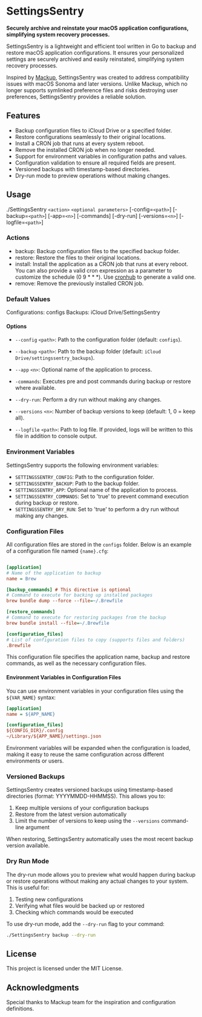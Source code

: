 # SettingsSentry

__Securely archive and reinstate your macOS application configurations, simplifying system recovery processes.__

SettingsSentry is a lightweight and efficient tool written in Go to backup and restore macOS application configurations. It ensures your personalized settings are securely archived and easily reinstated, simplifying system recovery processes.

Inspired by [Mackup](https://github.com/lra/mackup), SettingsSentry was created to address compatibility issues with macOS Sonoma and later versions. Unlike Mackup, which no longer supports symlinked preference files and risks destroying user preferences, SettingsSentry provides a reliable solution.

## Features

- Backup configuration files to iCloud Drive or a specified folder.
- Restore configurations seamlessly to their original locations.
- Install a CRON job that runs at every system reboot.
- Remove the installed CRON job when no longer needed.
- Support for environment variables in configuration paths and values.
- Configuration validation to ensure all required fields are present.
- Versioned backups with timestamp-based directories.
- Dry-run mode to preview operations without making changes.

## Usage

./SettingsSentry `<action>` `<optional parameters>` [-config=`<path>`] [-backup=`<path>`] [-app=`<n>`] [-commands] [-dry-run] [-versions=`<n>`] [-logfile=`<path>`]

### Actions

- backup: Backup configuration files to the specified backup folder.
- restore: Restore the files to their original locations.
- install: Install the application as a CRON job that runs at every reboot.
    You can also provide a valid cron expression as a parameter to customize the schedule (0 9 \* \* \*). Use [cronhub](https://crontab.cronhub.io) to generate a valid one.
- remove: Remove the previously installed CRON job.

### Default Values

Configurations: configs
Backups: iCloud Drive/SettingsSentry

#### Options

- `--config` `<path>`: Path to the configuration folder (default: `configs`).

- `--backup` `<path>`: Path to the backup folder (default: `iCloud Drive/settingssentry_backups`).

- `--app` `<n>`: Optional name of the application to process.

- `-commands`: Executes pre and post commands during backup or restore where available.

- `--dry-run`: Perform a dry run without making any changes.

- `--versions` `<n>`: Number of backup versions to keep (default: 1, 0 = keep all).

- `--logfile` `<path>`: Path to log file. If provided, logs will be written to this file in addition to console output.

### Environment Variables

SettingsSentry supports the following environment variables:

- `SETTINGSSENTRY_CONFIG`: Path to the configuration folder.
- `SETTINGSSENTRY_BACKUP`: Path to the backup folder.
- `SETTINGSSENTRY_APP`: Optional name of the application to process.
- `SETTINGSSENTRY_COMMANDS`: Set to 'true' to prevent command execution during backup or restore.
- `SETTINGSSENTRY_DRY_RUN`: Set to 'true' to perform a dry run without making any changes.

### Configuration Files

All configuration files are stored in the `configs` folder. Below is an example of a configuration file named `{name}.cfg`:

```ini

[application]
# Name of the application to backup
name = Brew

[backup_commands] # This directive is optional
# Command to execute for backing up installed packages
brew bundle dump --force --file=~/.Brewfile

[restore_commands]
# Command to execute for restoring packages from the backup
brew bundle install --file=~/.Brewfile

[configuration_files]
# List of configuration files to copy (supports files and folders)
.Brewfile

```

This configuration file specifies the application name, backup and restore commands, as well as the necessary configuration files.

#### Environment Variables in Configuration Files

You can use environment variables in your configuration files using the `${VAR_NAME}` syntax:

```ini
[application]
name = ${APP_NAME}

[configuration_files]
${CONFIG_DIR}/.config
~/Library/${APP_NAME}/settings.json
```

Environment variables will be expanded when the configuration is loaded, making it easy to reuse the same configuration across different environments or users.

### Versioned Backups

SettingsSentry creates versioned backups using timestamp-based directories (format: YYYYMMDD-HHMMSS). This allows you to:

1. Keep multiple versions of your configuration backups
2. Restore from the latest version automatically
3. Limit the number of versions to keep using the `--versions` command-line argument

When restoring, SettingsSentry automatically uses the most recent backup version available.

### Dry Run Mode

The dry-run mode allows you to preview what would happen during backup or restore operations without making any actual changes to your system. This is useful for:

1. Testing new configurations
2. Verifying what files would be backed up or restored
3. Checking which commands would be executed

To use dry-run mode, add the `--dry-run` flag to your command:

```sh
./SettingsSentry backup --dry-run
```

## License

This project is licensed under the MIT License.

## Acknowledgments

Special thanks to Mackup team for the inspiration and configuration definitions.
